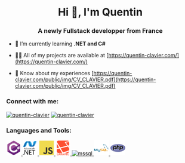 <h1 align="center">Hi 👋, I'm Quentin</h1>
<h3 align="center">A newly Fullstack developper from France</h3>

- 🌱 I’m currently learning **.NET and C#**

- 👨‍💻 All of my projects are available at [https://quentin-clavier.com/](https://quentin-clavier.com/)

- 📄 Know about my experiences [https://quentin-clavier.com/public/img/CV_CLAVIER.pdf](https://quentin-clavier.com/public/img/CV_CLAVIER.pdf)

<h3 align="left">Connect with me:</h3>
<p align="left">
<a href="https://linkedin.com/in/quentin-clavier" target="blank"><img align="center" src="https://raw.githubusercontent.com/rahuldkjain/github-profile-readme-generator/master/src/images/icons/Social/linked-in-alt.svg" alt="quentin-clavier" height="30" width="40" /></a>
<a href="https://www.codewars.com/users/ClavierQuentin" target="blank"><img align="center" src="https://i.imgur.com/LKAcLYO.png" alt="quentin-clavier" height="30" width="40" /></a>
</p>

<h3 align="left">Languages and Tools:</h3>
<p align="left"> <a href="https://www.w3schools.com/cs/" target="_blank" rel="noreferrer"> <img src="https://raw.githubusercontent.com/devicons/devicon/master/icons/csharp/csharp-original.svg" alt="csharp" width="40" height="40"/> </a> <a href="https://dotnet.microsoft.com/" target="_blank" rel="noreferrer"> <img src="https://raw.githubusercontent.com/devicons/devicon/master/icons/dot-net/dot-net-original-wordmark.svg" alt="dotnet" width="40" height="40"/> </a> <a href="https://developer.mozilla.org/en-US/docs/Web/JavaScript" target="_blank" rel="noreferrer"> <img src="https://raw.githubusercontent.com/devicons/devicon/master/icons/javascript/javascript-original.svg" alt="javascript" width="40" height="40"/> </a> <a href="https://laravel.com/" target="_blank" rel="noreferrer"> <img src="https://raw.githubusercontent.com/devicons/devicon/master/icons/laravel/laravel-plain-wordmark.svg" alt="laravel" width="40" height="40"/> </a> <a href="https://www.microsoft.com/en-us/sql-server" target="_blank" rel="noreferrer"> <img src="https://www.svgrepo.com/show/303229/microsoft-sql-server-logo.svg" alt="mssql" width="40" height="40"/> </a> <a href="https://www.mysql.com/" target="_blank" rel="noreferrer"> <img src="https://raw.githubusercontent.com/devicons/devicon/master/icons/mysql/mysql-original-wordmark.svg" alt="mysql" width="40" height="40"/> </a> <a href="https://www.php.net" target="_blank" rel="noreferrer"> <img src="https://raw.githubusercontent.com/devicons/devicon/master/icons/php/php-original.svg" alt="php" width="40" height="40"/> </a> </p>

